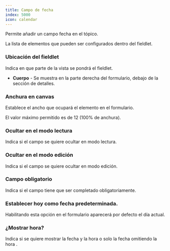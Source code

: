 ```yaml
---
title: Campo de fecha
index: 5000
icon: calendar
---
```


Permite añadir un campo fecha en el tópico.

La lista de elementos que pueden ser configurados dentro del fieldlet.

### Ubicación del fieldlet

Indica en que parte de la vista se pondrá el fieldlet.

- **Cuerpo** - Se muestra en la parte derecha del formulario, debajo de la sección de detalles.

### Anchura en canvas

Establece el ancho que ocupará el elemento en el formulario.

El valor máximo permitido es de 12 (100% de anchura).

### Ocultar en el modo lectura

Indica si el campo se quiere ocultar en modo lectura.

### Ocultar en el modo edición

Indica si el campo se quiere ocultar en modo edición.

### Campo obligatorio

Indica si el campo tiene que ser completado obligatoriamente.

### Establecer hoy como fecha predeterminada.

Habilitando esta opción en el formulario aparecerá por defecto el día actual.

### ¿Mostrar hora?

Indica si se quiere mostrar la fecha y la hora o solo la fecha omitiendo la hora	.